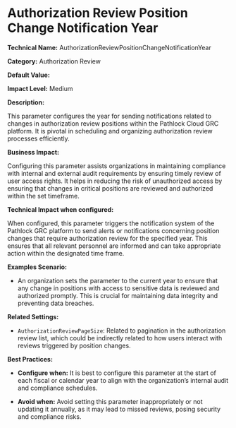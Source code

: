 # Authorization Review Position Change Notification Year

**Technical Name:** AuthorizationReviewPositionChangeNotificationYear

**Category:** Authorization Review

**Default Value:**

**Impact Level:** Medium

**Description:**

This parameter configures the year for sending notifications related to changes in authorization review positions within the Pathlock Cloud GRC platform. It is pivotal in scheduling and organizing authorization review processes efficiently.

**Business Impact:**

Configuring this parameter assists organizations in maintaining compliance with internal and external audit requirements by ensuring timely review of user access rights. It helps in reducing the risk of unauthorized access by ensuring that changes in critical positions are reviewed and authorized within the set timeframe.

**Technical Impact when configured:**

When configured, this parameter triggers the notification system of the Pathlock GRC platform to send alerts or notifications concerning position changes that require authorization review for the specified year. This ensures that all relevant personnel are informed and can take appropriate action within the designated time frame.

**Examples Scenario:**

- An organization sets the parameter to the current year to ensure that any change in positions with access to sensitive data is reviewed and authorized promptly. This is crucial for maintaining data integrity and preventing data breaches.

**Related Settings:**

- `AuthorizationReviewPageSize`: Related to pagination in the authorization review list, which could be indirectly related to how users interact with reviews triggered by position changes.

**Best Practices:** 

- **Configure when:** It is best to configure this parameter at the start of each fiscal or calendar year to align with the organization’s internal audit and compliance schedules.
  
- **Avoid when:** Avoid setting this parameter inappropriately or not updating it annually, as it may lead to missed reviews, posing security and compliance risks.